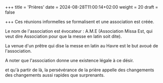 +++
title = 'Prières'
date = 2024-08-28T11:00:14+02:00
weight = 20
draft = false

+++
Ces réunions informelles se formalisent et une association est créée. 

Le nom de l'association est évocateur : A.M.E (Association Missa Est, qui veut dire Association pour que la messe en latin soit dite).

La venue d'un prêtre qui dise la messe en latin au Havre est le but avoué de l'association.

A noter que l'association donne une existence légale à ce désir. 

et qu'à partir de là, la persévérance de la prière appelle des changements des changements aussi rapides que surprenants.


 